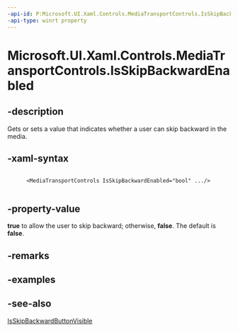 ```yaml
---
-api-id: P:Microsoft.UI.Xaml.Controls.MediaTransportControls.IsSkipBackwardEnabled
-api-type: winrt property
---
```


<!-- Property syntax
public bool IsSkipBackwardEnabled { get;  set; }
-->

# Microsoft.UI.Xaml.Controls.MediaTransportControls.IsSkipBackwardEnabled

## -description
Gets or sets a value that indicates whether a user can skip backward in the media.

## -xaml-syntax
```xaml

      <MediaTransportControls IsSkipBackwardEnabled="bool" .../>
    
```


## -property-value
**true** to allow the user to skip backward; otherwise, **false**. The default is **false**.

## -remarks

## -examples

## -see-also
[IsSkipBackwardButtonVisible](mediatransportcontrols_isskipbackwardbuttonvisible.md)

